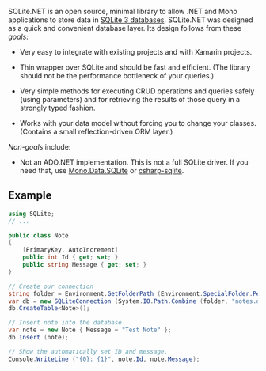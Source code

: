 SQLite.NET is an open source, minimal library to allow .NET and Mono applications to store data in [SQLite 3 databases](http://www.sqlite.org). SQLite.NET was designed as a quick and convenient database layer. Its design follows from these *goals*:

* Very easy to integrate with existing projects and with Xamarin projects.
  
* Thin wrapper over SQLite and should be fast and efficient. (The library should not be the performance bottleneck of your queries.)
  
* Very simple methods for executing CRUD operations and queries safely (using parameters) and for retrieving the results of those query in a strongly typed fashion.
  
* Works with your data model without forcing you to change your classes. (Contains a small reflection-driven ORM layer.)

*Non-goals* include:

* Not an ADO.NET implementation. This is not a full SQLite driver. If you need that, use [Mono.Data.SQLite](http://www.mono-project.com/SQLite) or [csharp-sqlite](http://code.google.com/p/csharp-sqlite/).

## Example

```csharp
using SQLite;
// ...

public class Note
{
	[PrimaryKey, AutoIncrement]
	public int Id { get; set; }
	public string Message { get; set; }
}

// Create our connection
string folder = Environment.GetFolderPath (Environment.SpecialFolder.Personal);
var db = new SQLiteConnection (System.IO.Path.Combine (folder, "notes.db"));
db.CreateTable<Note>();

// Insert note into the database
var note = new Note { Message = "Test Note" };
db.Insert (note);

// Show the automatically set ID and message.
Console.WriteLine ("{0}: {1}", note.Id, note.Message);
```